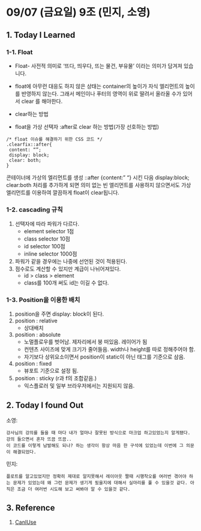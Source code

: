 # 09/07 (금요일) 9조 (민지, 소영)

## 1. Today I Learned


 
### 1-1. Float
- Float- 사전적 의미로 ‘뜨다, 띄우다, 뜨는 물건, 부유물’ 이라는 의미가 담겨져 있습니다.


- float에 아무런 대응도 하지 않은 상태는 container의 높이가 자식 엘리먼트의 높이를 반영하지 않는다. 그래서 메인이나 푸터의 영역이 위로 딸려서 올라올 수가 있어서 clear 를 해야한다.


* clear하는 방법

- float을 가상 선택자 :after로 clear 하는 방법(가장 선호하는 방법)

```
/* float 이슈를 해결하기 위한 CSS 코드 */
.clearfix::after{
 content: “”;
 display: block;
 clear: both;
}
```

콘테이너에 가상의 엘리먼트를 생성 ::after {content:” “} 시킨 다음 display:block; clear:both 처리를 추가하게 되면 의미 없는 빈 엘리먼트를 사용하지 않으면서도 가상 엘리먼트를 이용하여 깔끔하게 float이 clear됩니다.


### 1-2. cascading 규칙
1. 선택자에 따라 파워가 다르다.
    - element selector 1점
    - class selector 10점
    - id selector 100점
    - inline selector 1000점
1. 파워가 같을 경우에는 나중에 선언된 것이 적용된다.
1. 점수로도 계산할 수 있지만 계급이 나뉘어져있다.
    - id > class > element
    - class를 100개 써도 id는 이길 수 없다.


### 1-3. Position을 이용한 배치
1. position을 주면 display: block이 된다.
1. position : relative
    * 상대배치
1. position : absolute
    * 노멀플로우를 벗어남. 제자리에서 붕 떠있음. 레이어가 됨
    * 컨텐츠 사이즈에 맞게 크기가 줄어들음. width나 height를 따로 정해주어야 함.
    * 자기보다 상위요소이면서 position이 static이 아닌 태그를 기준으로 삼음.
1. position : fixed
    * 뷰포트 기준으로 설정 됨.
1. position : sticky (r과 f의 조합같음.)
    * 익스플로러 및 일부 브라우저에서는 지원되지 않음.

        


## 2. Today I found Out

소영:
```
강사님의 강의를 들을 때 마다 내가 얼마나 잘못된 방식으로 마크업 하고있었는지 알게됐다. 강의 들으면서 혼자 뜨끔 뜨끔.. 
이 코드를 이렇게 남발해도 되나? 하는 생각이 항상 마음 한 구석에 있었는데 이번에 그 의문이 해결되었다.
```

민지:
```
플로트를 알고있었지만 정확히 제대로 알지못해서 레이아웃 짤때 시행착오를 여러번 겪어야 하는 문제가 있었는데 왜 그런 문제가 생기게 됬을지에 대해서 실마리를 풀 수 있을것 같다. 아직은 조금 더 여러번 시도해 보고 써봐야 알 수 있을것 같다.
```

## 3. Reference 

1. [CanIUse](https://caniuse.com)
